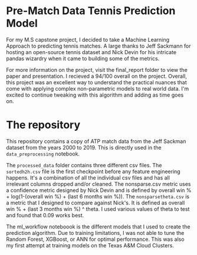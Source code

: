 # Pre-Match Data Tennis Prediction Model

For my M.S capstone project, I decided to take a Machine Learning Approach to predicting tennis matches. A large thanks to Jeff Sackmann for hosting an open-source tennis dataset and Nick Devin for his intricate pandas wizardry when it came to building some of the metrics.

For more information on the project, visit the final_report folder to view the paper and presentation. I recieved a 94/100 overall on the project. Overall, this project was an excellent way to understand the practical nuances that come with applying complex non-parametric models to real world data. I'm excited to continue tweaking with this algorithm and adding as time goes on. 

# The repository

This repository contains a copy of ATP match data from the Jeff Sackman dataset from the years 2000 to 2019. This is directly used in the `data_preprocessing` notebook.

The `processed_data` folder contains three different csv files. The `sortedh2h.csv` file is the first checkpoint before any feature engineering happens. It's a combination of all the individual csv files and has all irrelevant columns dropped and/or cleaned. The nonsparse.csv metric uses a confidence metric designed by Nick Devin and is defined by overall win % + log(1-(overall win %) + (last 6 months win %)). The `nonsparsetheta.csv` is a metric that I designed to compare against Nick's. It is defined as overall win % + (last 3 months win %) ^ theta. I used various values of theta to test and found that 0.09 works best. 

The ml_workflow noteboook is the different models that I used to create the prediction algorithm. Due to training limitations, I was not able to tune the Random Forest, XGBoost, or ANN for optimal performance. This was also my first attempt at training models on the Texas A&M Cloud Clusters. 
